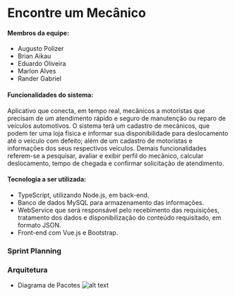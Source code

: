 # Encontre um Mecânico

#### Membros da equipe:
- Augusto Polizer
- Brian Aikau
- Eduardo Oliveira
- Marlon Alves
- Rander Gabriel

#### Funcionalidades do sistema:
Aplicativo que conecta, em tempo real, mecânicos a motoristas que precisam de um atendimento rápido e seguro de manutenção ou reparo de veículos automotivos. O sistema terá um cadastro de mecânicos, que podem ter uma loja física e informar sua disponibilidade para deslocamento até o veículo com defeito; além de um cadastro de motoristas e informações dos seus respectivos veículos. Demais funcionalidades referem-se a pesquisar, avaliar e exibir perfil do mecânico, calcular deslocamento, tempo de chegada e confirmar solicitação de atendimento.

#### Tecnologia a ser utilizada:
- TypeScript, utilizando Node.js, em back-end.
- Banco de dados MySQL para armazenamento das informações. 
- WebService que será responsável pelo recebimento das requisições, tratamento dos dados e disponibilização do conteúdo requisitado, em formato JSON.
- Front-end com Vue.js e Bootstrap.

### Sprint Planning

### Arquitetura
- Diagrama de Pacotes
![alt text](https://uploaddeimagens.com.br/images/002/536/543/full/DiagramadePacotesArquitetura.png)
